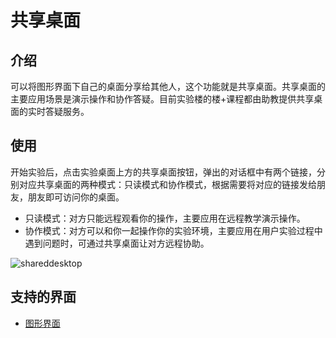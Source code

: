 # 共享桌面

## 介绍

可以将图形界面下自己的桌面分享给其他人，这个功能就是共享桌面。共享桌面的主要应用场景是演示操作和协作答疑。目前实验楼的楼+课程都由助教提供共享桌面的实时答疑服务。

## 使用

开始实验后，点击实验桌面上方的共享桌面按钮，弹出的对话框中有两个链接，分别对应共享桌面的两种模式：只读模式和协作模式，根据需要将对应的链接发给朋友，朋友即可访问你的桌面。

+ 只读模式：对方只能远程观看你的操作，主要应用在远程教学演示操作。
+ 协作模式：对方可以和你一起操作你的实验环境，主要应用在用户实验过程中遇到问题时，可通过共享桌面让对方远程协助。

![shareddesktop](https://doc.shiyanlou.com/shiyanlou-docs/images/sharedesktop.jpg)

## 支持的界面

* [图形界面](../feature/desktop.md)

